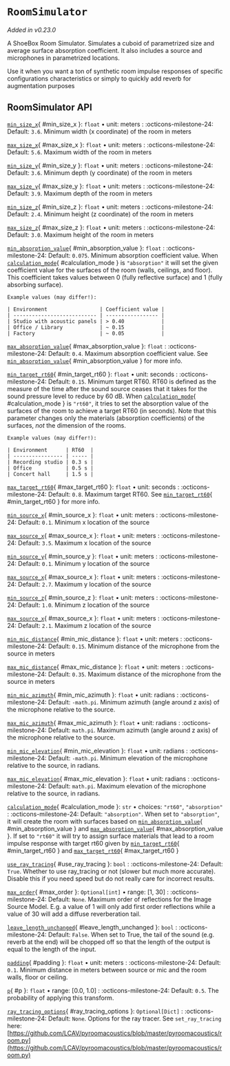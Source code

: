 # `RoomSimulator`

_Added in v0.23.0_

A ShoeBox Room Simulator. Simulates a cuboid of parametrized size and average surface absorption coefficient. It also includes a source
and microphones in parametrized locations.

Use it when you want a ton of synthetic room impulse responses of specific configurations
characteristics or simply to quickly add reverb for augmentation purposes

## RoomSimulator API

[`min_size_x`](#min_size_x){ #min_size_x }: `float` • unit: meters
:   :octicons-milestone-24: Default: `3.6`. Minimum width (x coordinate) of the room in meters

[`max_size_x`](#max_size_x){ #max_size_x }: `float` • unit: meters
:   :octicons-milestone-24: Default: `5.6`. Maximum width of the room in meters

[`min_size_y`](#min_size_y){ #min_size_y }: `float` • unit: meters
:   :octicons-milestone-24: Default: `3.6`. Minimum depth (y coordinate) of the room in meters

[`max_size_y`](#max_size_y){ #max_size_y }: `float` • unit: meters
:   :octicons-milestone-24: Default: `3.9`. Maximum depth of the room in meters

[`min_size_z`](#min_size_z){ #min_size_z }: `float` • unit: meters
:   :octicons-milestone-24: Default: `2.4`. Minimum height (z coordinate) of the room in meters

[`max_size_z`](#max_size_z){ #max_size_z }: `float` • unit: meters
:   :octicons-milestone-24: Default: `3.0`. Maximum height of the room in meters

[`min_absorption_value`](#min_absorption_value){ #min_absorption_value }: `float`
:   :octicons-milestone-24: Default: `0.075`. Minimum absorption coefficient value.
    When [`calculation_mode`](#calculation_mode){ #calculation_mode } is `"absorption"`
    it will set the given coefficient value for the surfaces of the room (walls,
    ceilings, and floor). This coefficient takes values between 0 (fully reflective
    surface) and 1 (fully absorbing surface).
    
    Example values (may differ!):
    
    | Environment                 | Coefficient value |
    | --------------------------- | ----------------- |
    | Studio with acoustic panels | > 0.40            |
    | Office / Library            | ~ 0.15            |
    | Factory                     | ~ 0.05            |

[`max_absorption_value`](#max_absorption_value){ #max_absorption_value }: `float`
:   :octicons-milestone-24: Default: `0.4`. Maximum absorption coefficient value. See
    [`min_absorption_value`](#min_absorption_value){ #min_absorption_value } for more
    info.

[`min_target_rt60`](#min_target_rt60){ #min_target_rt60 }: `float` • unit: seconds
:   :octicons-milestone-24: Default: `0.15`. Minimum target RT60. RT60 is defined as the
    measure of the time after the sound source ceases that it takes for the sound
    pressure level to reduce by 60 dB. When
    [`calculation_mode`](#calculation_mode){ #calculation_mode } is `"rt60"`, it tries
    to set the absorption value of the surfaces of the room to achieve a target RT60
    (in seconds). Note that this parameter changes only the materials (absorption
    coefficients) of the surfaces, _not_ the dimension of the rooms.

    Example values (may differ!):
    
    | Environment      | RT60  |
    | ---------------- | ----- |
    | Recording studio | 0.3 s |
    | Office           | 0.5 s |
    | Concert hall     | 1.5 s |

[`max_target_rt60`](#max_target_rt60){ #max_target_rt60 }: `float` • unit: seconds
:   :octicons-milestone-24: Default: `0.8`. Maximum target RT60. See
    [`min_target_rt60`](#min_target_rt60){ #min_target_rt60 } for more info.

[`min_source_x`](#min_source_x){ #min_source_x }: `float` • unit: meters
:   :octicons-milestone-24: Default: `0.1`. Minimum x location of the source

[`max_source_x`](#max_source_x){ #max_source_x }: `float` • unit: meters
:   :octicons-milestone-24: Default: `3.5`. Maximum x location of the source

[`min_source_y`](#min_source_y){ #min_source_y }: `float` • unit: meters
:   :octicons-milestone-24: Default: `0.1`. Minimum y location of the source

[`max_source_x`](#max_source_x){ #max_source_x }: `float` • unit: meters
:   :octicons-milestone-24: Default: `2.7`. Maximum y location of the source

[`min_source_z`](#min_source_z){ #min_source_z }: `float` • unit: meters
:   :octicons-milestone-24: Default: `1.0`. Minimum z location of the source

[`max_source_x`](#max_source_x){ #max_source_x }: `float` • unit: meters
:   :octicons-milestone-24: Default: `2.1`. Maximum z location of the source

[`min_mic_distance`](#min_mic_distance){ #min_mic_distance }: `float` • unit: meters
:   :octicons-milestone-24: Default: `0.15`. Minimum distance of the microphone from the
    source in meters

[`max_mic_distance`](#max_mic_distance){ #max_mic_distance }: `float` • unit: meters
:   :octicons-milestone-24: Default: `0.35`. Maximum distance of the microphone from the
    source in meters

[`min_mic_azimuth`](#min_mic_azimuth){ #min_mic_azimuth }: `float` • unit: radians
:   :octicons-milestone-24: Default: `-math.pi`. Minimum azimuth (angle around z axis) of the
    microphone relative to the source.

[`max_mic_azimuth`](#max_mic_azimuth){ #max_mic_azimuth }: `float` • unit: radians
:   :octicons-milestone-24: Default: `math.pi`. Maximum azimuth (angle around z axis) of the
    microphone relative to the source.

[`min_mic_elevation`](#min_mic_elevation){ #min_mic_elevation }: `float` • unit: radians
:   :octicons-milestone-24: Default: `-math.pi`. Minimum elevation of the microphone relative
    to the source, in radians.

[`max_mic_elevation`](#max_mic_elevation){ #max_mic_elevation }: `float` • unit: radians
:   :octicons-milestone-24: Default: `math.pi`. Maximum elevation of the microphone relative
    to the source, in radians.

[`calculation_mode`](#calculation_mode){ #calculation_mode }: `str` • choices: `"rt60"`, `"absorption"`
:   :octicons-milestone-24: Default: `"absorption"`. When set to `"absorption"`, it will
    create the room with surfaces based on
    [`min_absorption_value`](#min_absorption_value){ #min_absorption_value } and
    [`max_absorption_value`](#max_absorption_value){ #max_absorption_value }. If set to
    `"rt60"` it will try to assign surface materials that lead to a room impulse
    response with target rt60 given by
    [`min_target_rt60`](#min_target_rt60){ #min_target_rt60 } and
    [`max_target_rt60`](#max_target_rt60){ #max_target_rt60 }

[`use_ray_tracing`](#use_ray_tracing){ #use_ray_tracing }: `bool`
:   :octicons-milestone-24: Default: `True`. Whether to use ray_tracing or not (slower
    but much more accurate). Disable this if you need speed but do not really care for
    incorrect results.

[`max_order`](#max_order){ #max_order }: `Optional[int]` • range: [1, 30]
:   :octicons-milestone-24: Default: `None`. Maximum order of reflections for the Image
    Source Model. E.g. a value of 1 will only add first order reflections while a value
    of 30 will add a diffuse reverberation tail.

[`leave_length_unchanged`](#leave_length_unchanged){ #leave_length_unchanged }: `bool`
:   :octicons-milestone-24: Default: `False`. When set to True, the tail of the sound
    (e.g. reverb at the end) will be chopped off so that the length of the output is
    equal to the length of the input.

[`padding`](#padding){ #padding }: `float` • unit: meters
:   :octicons-milestone-24: Default: `0.1`. Minimum distance in meters between source or
    mic and the room walls, floor or ceiling.

[`p`](#p){ #p }: `float` • range: [0.0, 1.0]
:   :octicons-milestone-24: Default: `0.5`. The probability of applying this transform.

[`ray_tracing_options`](#ray_tracing_options){ #ray_tracing_options }: `Optional[Dict]`
:   :octicons-milestone-24: Default: `None`. Options for the ray tracer. See `set_ray_tracing` here:  
    [https://github.com/LCAV/pyroomacoustics/blob/master/pyroomacoustics/room.py](https://github.com/LCAV/pyroomacoustics/blob/master/pyroomacoustics/room.py)
